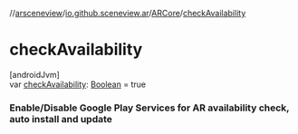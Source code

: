 //[arsceneview](../../../index.md)/[io.github.sceneview.ar](../index.md)/[ARCore](index.md)/[checkAvailability](check-availability.md)

# checkAvailability

[androidJvm]\
var [checkAvailability](check-availability.md): [Boolean](https://kotlinlang.org/api/latest/jvm/stdlib/kotlin/-boolean/index.html) = true

###  Enable/Disable Google Play Services for AR availability check, auto install and update

